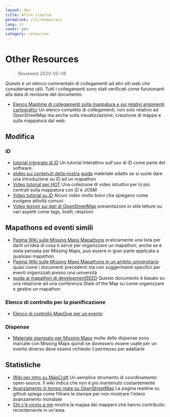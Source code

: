 ```yaml
---
layout: doc
title: Altre risorse
permalink: /it/resources/
lang: it
cover: yes
category: resources
---
```


# Other Resources

> Reviewed 2020-05-08

Questo è un elenco commentato di collegamenti ad altri siti web che consideriamo utili. Tutti i collegamenti sono stati verificati come funzionanti alla data di revisione del documento.

  * [Elenco Maptime di collegamenti sulla mappatura e sui relativi argomenti cartografici](http://maptime.io/lessons-resources/) Un elenco completo di collegamenti, non solo relativo ad OpenStreetMap ma anche sulla visualizzazione, creazione di mappe e sulla mappatura dal web.


## Modifica

### iD

  * [tutorial integrato di iD](http://www.openstreetmap.org/edit?editor=id#walkthrough=true) Un tutorial interattivo sull'uso di iD come parte del software.
  * [slides sui contenuti della nostra guida](/files/iD-editor-training.pptx) materiale adatto se si vuole dare una introduzione su iD ad un mapathon
  * [Video tutorial per HOT](https://www.youtube.com/playlist?list=PLb9506_-6FMHULD9iDUAh-4qpxKdVspnD) Una collezione di video istruttivi per lo più centrati sulla mappatura con iD e JOSM
  * [Video tutorial su iD](https://www.sjtdelfs.de/wordpress/?page_id=84) Alcuni video molto brevi che spiegano come svolgere attività comuni
  * [Video lezioni sui dati di OpenStreetMap](https://www.youtube.com/playlist?list=PLqC3rFN6pDezPK0NifkGCSMop3vcXQEEU) presentazioni in stile letture su vari aspetti come tags, livelli, relazioni

## Mapathons ed eventi simili

  * [Pagina Wiki sulle Missing Maps Mapathons](http://wiki.openstreetmap.org/wiki/Missing_Maps_mapathons) praticamente una lista per darti un’idea di cosa ti serve per organizzare un mapathon; anche se è stata pensata per Missing Maps, può essere in gran parte applicata a qualsiasi mapathon 
  * [Pagina Wiki sulle Missing Maps Mapathons in un ambito universitario](http://wiki.openstreetmap.org/wiki/Missing_Maps_mapathons:_for_students_and_universities) quasi come i documenti precedenti ma con suggerimenti specifici per eventi organizzati presso una università
  * [guida ai mapathon di developmentSEED](https://developmentseed.org/blog/2015/06/07/organizing-mapathons/) Questo documento è basato su una relazione ad una conferenza State of the Map su come organizzare e gestire un mapathon

### Elenco di controllo per la pianificazione

  * [Elenco di controllo MapGive per un evento](https://mapgive.state.gov/box/#resources&event-checklist)

### Dispense 

  * [Materiale stampato per Missing Maps](https://drive.google.com/drive/folders/0BwOZ7Miy-DQdZFBGYXJ2QWljLWM) molte delle dispense sono marcate con Missing Maps quindi se dovessero essere usate per un evento diverso deve essere richiesto il permesso per adattarle

## Statistiche

  * [Wiki per intro su MapCraft](https://wiki.openstreetmap.org/wiki/MapCraft) Un semplice strumento di coordinamento open-source. Il wiki indica che non è più mantenuto costantemente
  * [Avanzamento in tempo reale su OpenStreetMap](https://github.com/osmlab/show-me-the-way) La pagina readme su github spiega come filtrare le stampe per non mostrare l'intero avanzamento mondiale
  * [Chi c'è vicino a me](http://resultmaps.neis-one.org/oooc) mostra la mappa dei mappers che hanno contribuito recentemente in un'area